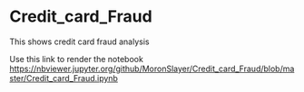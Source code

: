 # Credit_card_Fraud
This shows credit card fraud analysis  



Use this link to render the notebook
https://nbviewer.jupyter.org/github/MoronSlayer/Credit_card_Fraud/blob/master/Credit_card_Fraud.ipynb
